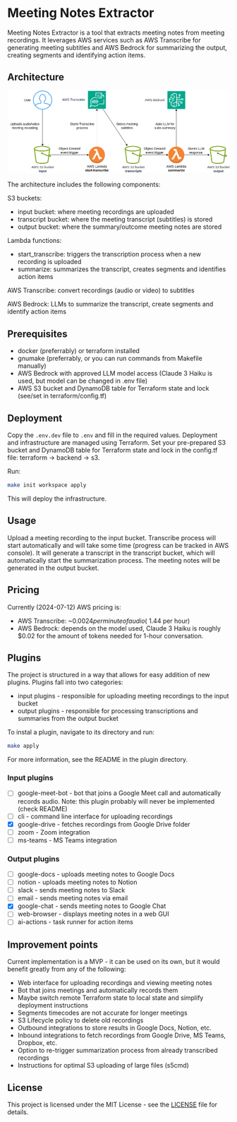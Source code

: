 # Meeting Notes Extractor

Meeting Notes Extractor is a tool that extracts meeting notes from meeting recordings.
It leverages AWS services such as AWS Transcribe for generating meeting subtitles and AWS Bedrock for summarizing the output,
creating segments and identifying action items.

## Architecture

![Architecture](./docs/general-landscape.png)

The architecture includes the following components:

S3 buckets:

- input bucket: where meeting recordings are uploaded
- transcript bucket: where the meeting transcript (subtitles) is stored
- output bucket: where the summary/outcome meeting notes are stored

Lambda functions:

- start_transcribe: triggers the transcription process when a new recording is uploaded
- summarize: summarizes the transcript, creates segments and identifies action items

AWS Transcribe: convert recordings (audio or video) to subtitles

AWS Bedrock: LLMs to summarize the transcript, create segments and identify action items

## Prerequisites

- docker (preferrably) or terraform installed
- gnumake (preferrably, or you can run commands from Makefile manually)
- AWS Bedrock with approved LLM model access (Claude 3 Haiku is used, but model can be changed in .env file)
- AWS S3 bucket and DynamoDB table for Terraform state and lock (see/set in terraform/config.tf)

## Deployment

Copy the `.env.dev` file to `.env` and fill in the required values.
Deployment and infrastructure are managed using Terraform.
Set your pre-prepared S3 bucket and DynamoDB table for Terraform state and lock in the config.tf file: terraform -> backend -> s3.

Run:

```bash
make init workspace apply
```

This will deploy the infrastructure.

## Usage

Upload a meeting recording to the input bucket.
Transcribe process will start automatically and will take some time (progress can be tracked in AWS console).
It will generate a transcript in the transcript bucket, which will automatically start the summarization process.
The meeting notes will be generated in the output bucket.

## Pricing

Currently (2024-07-12) AWS pricing is:

- AWS Transcribe: ~$0.0024 per minute of audio (~$1.44 per hour)
- AWS Bedrock: depends on the model used, Claude 3 Haiku is roughly $0.02 for the amount of tokens needed for 1-hour conversation.

## Plugins

The project is structured in a way that allows for easy addition of new plugins. Plugins fall into two categories:

- input plugins - responsible for uploading meeting recordings to the input bucket
- output plugins - responsible for processing transcriptions and summaries from the output bucket

To instal a plugin, navigate to its directory and run:

```bash
make apply
```

For more information, see the README in the plugin directory.

### Input plugins

- [ ] google-meet-bot - bot that joins a Google Meet call and automatically records audio. Note: this plugin probably will never be implemented (check README)
- [ ] cli - command line interface for uploading recordings
- [x] google-drive - fetches recordings from Google Drive folder
- [ ] zoom - Zoom integration
- [ ] ms-teams - MS Teams integration

### Output plugins

- [ ] google-docs - uploads meeting notes to Google Docs
- [ ] notion - uploads meeting notes to Notion
- [ ] slack - sends meeting notes to Slack
- [ ] email - sends meeting notes via email
- [x] google-chat - sends meeting notes to Google Chat
- [ ] web-browser - displays meeting notes in a web GUI
- [ ] ai-actions - task runner for action items

## Improvement points

Current implementation is a MVP - it can be used on its own, but it would benefit greatly from any of the following:

- Web interface for uploading recordings and viewing meeting notes
- Bot that joins meetings and automatically records them
- Maybe switch remote Terraform state to local state and simplify deployment instructions
- Segments timecodes are not accurate for longer meetings
- S3 Lifecycle policy to delete old recordings
- Outbound integrations to store results in Google Docs, Notion, etc.
- Inbound integrations to fetch recordings from Google Drive, MS Teams, Dropbox, etc.
- Option to re-trigger summarization process from already transcribed recordings
- Instructions for optimal S3 uploading of large files (s5cmd)

## License

This project is licensed under the MIT License - see the [LICENSE](LICENSE) file for details.
